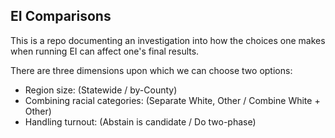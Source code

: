 ## EI Comparisons
This is a repo documenting an investigation into how the choices one makes when running EI can affect one's final results.

There are three dimensions upon which we can choose two options:
* Region size: (Statewide / by-County)
* Combining racial categories: (Separate White, Other / Combine White + Other)
* Handling turnout: (Abstain is candidate / Do two-phase)